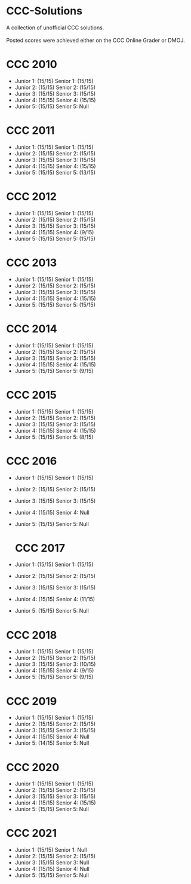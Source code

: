 # CCC-Solutions

A collection of unofficial CCC solutions. <br/>
</br>
Posted scores were achieved either on the CCC Online Grader or DMOJ.

<!-- A collection of unofficial CCC solutions from various years of the competition. The scores posted are the scores my solutions were given from the CCC online grader. Like many young Canadian programmers, I wanted to do well on Waterloo's annual Computing Competition to showcase my problem solving skills. My natural first step to being preparing was to take on the problems from the previous years. Having just gotten into competitive programming, I quickly realized that some of the problems were far beyond my ability and as a result I found myself looking for solutions online. It was this long and tedious process of looking for solutions online that drove me to create this repository. After few months and many more problems solved, I have created this nearly complete collection of CCC solutions. I hope this proves to be helpful! -->
 # CCC 2010
 
+ Junior 1: (15/15)     Senior 1: (15/15)
+ Junior 2: (15/15)     Senior 2: (15/15)
+ Junior 3: (15/15)     Senior 3: (15/15)
+ Junior 4: (15/15)     Senior 4: (15/15)
+ Junior 5: (15/15)     Senior 5: Null
  
 # CCC 2011
 
 + Junior 1: (15/15)     Senior 1: (15/15)
 + Junior 2: (15/15)     Senior 2: (15/15)
 + Junior 3: (15/15)     Senior 3: (15/15)
 + Junior 4: (15/15)     Senior 4: (15/15)
 + Junior 5: (15/15)     Senior 5: (13/15)

 # CCC 2012
 
+ Junior 1: (15/15)      Senior 1: (15/15)
+ Junior 2: (15/15)     Senior 2: (15/15)
+ Junior 3: (15/15)     Senior 3: (15/15)
+ Junior 4: (15/15)     Senior 4: (9/15)
+ Junior 5: (15/15)     Senior 5: (15/15)
  
 # CCC 2013
 
+ Junior 1: (15/15)     Senior 1: (15/15) 
+ Junior 2: (15/15)     Senior 2: (15/15) 
+ Junior 3: (15/15)     Senior 3: (15/15) 
+ Junior 4: (15/15)     Senior 4: (15/15)
+ Junior 5: (15/15)     Senior 5: (15/15)
  
 # CCC 2014
 
+ Junior 1: (15/15)     Senior 1: (15/15) 
+ Junior 2: (15/15)     Senior 2: (15/15) 
+ Junior 3: (15/15)     Senior 3: (15/15)
+ Junior 4: (15/15)     Senior 4: (15/15)
+ Junior 5: (15/15)     Senior 5: (9/15)
  
 # CCC 2015
 
+ Junior 1: (15/15)     Senior 1: (15/15) 
+ Junior 2: (15/15)     Senior 2: (15/15) 
+ Junior 3: (15/15)     Senior 3: (15/15) 
+ Junior 4: (15/15)     Senior 4: (15/15)
+ Junior 5: (15/15)     Senior 5: (8/15)
  
 # CCC 2016
 
+ Junior 1: (15/15)     Senior 1: (15/15)
+ Junior 2: (15/15)     Senior 2: (15/15)
+ Junior 3: (15/15)     Senior 3: (15/15)
+ Junior 4: (15/15)     Senior 4: Null
+ Junior 5: (15/15)     Senior 5: Null
  
   # CCC 2017
 
+ Junior 1: (15/15)     Senior 1: (15/15)
+ Junior 2: (15/15)     Senior 2: (15/15)
+ Junior 3: (15/15)     Senior 3: (15/15)
+ Junior 4: (15/15)     Senior 4: (11/15)
+ Junior 5: (15/15)     Senior 5: Null
  
 # CCC 2018

+ Junior 1: (15/15)     Senior 1: (15/15)
+ Junior 2: (15/15)     Senior 2: (15/15)
+ Junior 3: (15/15)     Senior 3: (10/15)
+ Junior 4: (15/15)     Senior 4: (9/15)
+ Junior 5: (15/15)     Senior 5: (9/15)

 # CCC 2019
 
+ Junior 1: (15/15)     Senior 1: (15/15) 
+ Junior 2: (15/15)     Senior 2: (15/15)
+ Junior 3: (15/15)     Senior 3: (15/15)
+ Junior 4: (15/15)     Senior 4: Null
+ Junior 5: (14/15)     Senior 5: Null
 
 # CCC 2020

+ Junior 1: (15/15)     Senior 1: (15/15) 
+ Junior 2: (15/15)     Senior 2: (15/15)
+ Junior 3: (15/15)     Senior 3: (15/15)
+ Junior 4: (15/15)     Senior 4: (15/15)
+ Junior 5: (15/15)     Senior 5: Null

# CCC 2021

+ Junior 1: (15/15)     Senior 1: Null 
+ Junior 2: (15/15)     Senior 2: (15/15)
+ Junior 3: (15/15)     Senior 3: Null
+ Junior 4: (15/15)     Senior 4: Null 
+ Junior 5: (15/15)     Senior 5: Null


